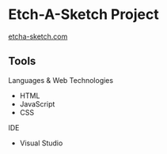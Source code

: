 # Etch-A-Sketch Project
[etcha-sketch.com](https://hosja83.github.io/etcha-sketch/)

## Tools
Languages & Web Technologies
- HTML
- JavaScript
- CSS

IDE
- Visual Studio
